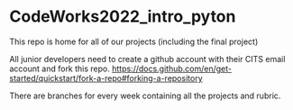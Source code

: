 # CodeWorks2022_intro_pyton
This repo is home for all of our projects (including the final project)

All junior developers need to create a github account with their CITS email account and fork this repo.
https://docs.github.com/en/get-started/quickstart/fork-a-repo#forking-a-repository

There are branches for every week containing all the projects and rubric.
